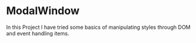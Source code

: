 # ModalWindow
In this Project I have tried some basics of manipulating styles through DOM and event handling items.
